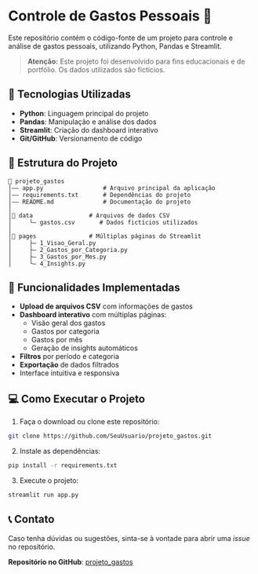 # Controle de Gastos Pessoais 💸

Este repositório contém o código-fonte de um projeto para controle e análise de gastos pessoais, utilizando Python, Pandas e Streamlit.

> **Atenção:** Este projeto foi desenvolvido para fins educacionais e de portfólio. Os dados utilizados são fictícios.

## 📌 Tecnologias Utilizadas

- **Python**: Linguagem principal do projeto
- **Pandas**: Manipulação e análise dos dados
- **Streamlit**: Criação do dashboard interativo
- **Git/GitHub**: Versionamento de código

## 📂 Estrutura do Projeto

```
📂 projeto_gastos
│—— app.py                 # Arquivo principal da aplicação
│—— requirements.txt       # Dependências do projeto
│—— README.md              # Documentação do projeto
│
│📂 data                # Arquivos de dados CSV
│     └— gastos.csv       # Dados fictícios utilizados
│
│📂 pages               # Múltiplas páginas do Streamlit
│     ├— 1_Visao_Geral.py
│     ├— 2_Gastos_por_Categoria.py
│     ├— 3_Gastos_por_Mes.py
│     └— 4_Insights.py
```

## 🎯 Funcionalidades Implementadas

- **Upload de arquivos CSV** com informações de gastos
- **Dashboard interativo** com múltiplas páginas:
  - Visão geral dos gastos
  - Gastos por categoria
  - Gastos por mês
  - Geração de insights automáticos
- **Filtros** por período e categoria
- **Exportação** de dados filtrados
- Interface intuitiva e responsiva

## 💻 Como Executar o Projeto

1. Faça o download ou clone este repositório:

```sh
git clone https://github.com/SeuUsuario/projeto_gastos.git
```

2. Instale as dependências:

```sh
pip install -r requirements.txt
```

3. Execute o projeto:

```sh
streamlit run app.py
```

## 📞 Contato

Caso tenha dúvidas ou sugestões, sinta-se à vontade para abrir uma *issue* no repositório.

**Repositório no GitHub**: [projeto_gastos](https://github.com/SeuUsuario/projeto_gastos)

